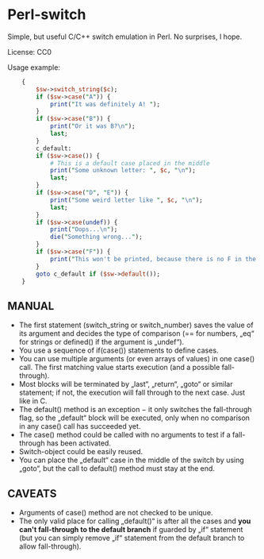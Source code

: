 # Perl-switch

Simple, but useful C/C++ switch emulation in Perl. No surprises, I hope.

License: CC0

Usage example:

```perl
    {
        $sw->switch_string($c);
        if ($sw->case("A")) {
            print("It was definitely A! ");
        }
        if ($sw->case("B")) {
            print("Or it was B?\n");
            last;
        }
        c_default:
        if ($sw->case()) {
            # This is a default case placed in the middle
            print("Some unknown letter: ", $c, "\n");
            last;
        }
        if ($sw->case("D", "E")) {
            print("Some weird letter like ", $c, "\n");
            last;
        }
        if ($sw->case(undef)) {
            print("Oops...\n");
            die("Something wrong...");
        }
        if ($sw->case("F")) {
            print("This won't be printed, because there is no F in the word...\n");
        }
        goto c_default if ($sw->default());
    }
```

## MANUAL

* The first statement (switch_string or switch_number) saves the value of its argument and decides the type of comparison (== for numbers, „eq“ for strings or defined() if the argument is „undef“).
* You use a sequence of if(case()) statements to define cases.
* You can use multiple arguments (or even arrays of values) in one case() call. The first matching value starts execution (and a possible fall-through).
* Most blocks will be terminated by „last“, „return“, „goto“ or similar statement; if not, the execution will fall through to the next case. Just like in C.
* The default() method is an exception − it only switches the fall-through flag, so the „default“ block will be executed, only when no comparison in any case() call has succeeded yet.
* The case() method could be called with no arguments to test if a fall-through has been activated.
* Switch-object could be easily reused.
* You can place the „default“ case in the middle of the switch by using „goto“, but the call to default() method must stay at the end.

## CAVEATS

* Arguments of case() method are not checked to be unique.
* The only valid place for calling „default()“ is after all the cases and **you can't fall-through to the default branch** if guarded by „if“ statement (but you can simply remove „if“ statement from the default branch to allow fall-through).

